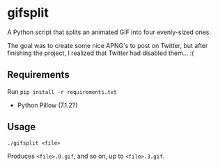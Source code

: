 # gifsplit
A Python script that splits an animated GIF into four evenly-sized ones.

The goal was to create some nice APNG's to post on Twitter, but after finishing
the project, I realized that Twitter had disabled them... :(

## Requirements
Run `pip install -r requirements.txt`

* Python Pillow (7.1.2?)

## Usage
```
./gifsplit <file>
```

Produces `<file>.0.gif`, and so on, up to `<file>.3.gif`.
